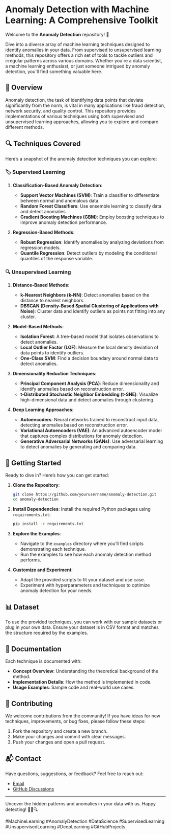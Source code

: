 # Anomaly Detection with Machine Learning: A Comprehensive Toolkit

Welcome to the **Anomaly Detection** repository! 🎉

Dive into a diverse array of machine learning techniques designed to identify anomalies in your data. From supervised to unsupervised learning methods, this repository offers a rich set of tools to tackle outliers and irregular patterns across various domains. Whether you're a data scientist, a machine learning enthusiast, or just someone intrigued by anomaly detection, you'll find something valuable here.

## 🧩 Overview

Anomaly detection, the task of identifying data points that deviate significantly from the norm, is vital in many applications like fraud detection, network security, and quality control. This repository provides implementations of various techniques using both supervised and unsupervised learning approaches, allowing you to explore and compare different methods.

## 🔍 Techniques Covered

Here’s a snapshot of the anomaly detection techniques you can explore:

### 🏷️ Supervised Learning

1. **Classification-Based Anomaly Detection**:
   - **Support Vector Machines (SVM)**: Train a classifier to differentiate between normal and anomalous data.
   - **Random Forest Classifiers**: Use ensemble learning to classify data and detect anomalies.
   - **Gradient Boosting Machines (GBM)**: Employ boosting techniques to improve anomaly detection performance.

2. **Regression-Based Methods**:
   - **Robust Regression**: Identify anomalies by analyzing deviations from regression models.
   - **Quantile Regression**: Detect outliers by modeling the conditional quantiles of the response variable.

### 🔍 Unsupervised Learning

1. **Distance-Based Methods**:
   - **k-Nearest Neighbors (k-NN)**: Detect anomalies based on the distance to nearest neighbors.
   - **DBSCAN (Density-Based Spatial Clustering of Applications with Noise)**: Cluster data and identify outliers as points not fitting into any cluster.

2. **Model-Based Methods**:
   - **Isolation Forest**: A tree-based model that isolates observations to detect anomalies.
   - **Local Outlier Factor (LOF)**: Measure the local density deviation of data points to identify outliers.
   - **One-Class SVM**: Find a decision boundary around normal data to detect anomalies.

3. **Dimensionality Reduction Techniques**:
   - **Principal Component Analysis (PCA)**: Reduce dimensionality and identify anomalies based on reconstruction error.
   - **t-Distributed Stochastic Neighbor Embedding (t-SNE)**: Visualize high-dimensional data and detect anomalies through clustering.

4. **Deep Learning Approaches**:
   - **Autoencoders**: Neural networks trained to reconstruct input data, detecting anomalies based on reconstruction error.
   - **Variational Autoencoders (VAE)**: An advanced autoencoder model that captures complex distributions for anomaly detection.
   - **Generative Adversarial Networks (GANs)**: Use adversarial learning to detect anomalies by generating and comparing data.

## 🚀 Getting Started

Ready to dive in? Here’s how you can get started:

1. **Clone the Repository**:
   ```bash
   git clone https://github.com/yourusername/anomaly-detection.git
   cd anomaly-detection
   ```

2. **Install Dependencies**:
   Install the required Python packages using `requirements.txt`:
   ```bash
   pip install -r requirements.txt
   ```

3. **Explore the Examples**:
   - Navigate to the `examples` directory where you’ll find scripts demonstrating each technique.
   - Run the examples to see how each anomaly detection method performs.

4. **Customize and Experiment**:
   - Adapt the provided scripts to fit your dataset and use case.
   - Experiment with hyperparameters and techniques to optimize anomaly detection for your needs.

## 📊 Dataset

To use the provided techniques, you can work with our sample datasets or plug in your own data. Ensure your dataset is in CSV format and matches the structure required by the examples.

## 📄 Documentation

Each technique is documented with:

- **Concept Overview**: Understanding the theoretical background of the method.
- **Implementation Details**: How the method is implemented in code.
- **Usage Examples**: Sample code and real-world use cases.

## 🤝 Contributing

We welcome contributions from the community! If you have ideas for new techniques, improvements, or bug fixes, please follow these steps:

1. Fork the repository and create a new branch.
2. Make your changes and commit with clear messages.
3. Push your changes and open a pull request.

## 📬 Contact

Have questions, suggestions, or feedback? Feel free to reach out:

- [Email](mailto:your.email@example.com)
- [GitHub Discussions](https://github.com/yourusername/anomaly-detection/discussions)

---

Uncover the hidden patterns and anomalies in your data with us. Happy detecting! 🕵️‍♀️🔍

#MachineLearning #AnomalyDetection #DataScience #SupervisedLearning #UnsupervisedLearning #DeepLearning #GitHubProjects
